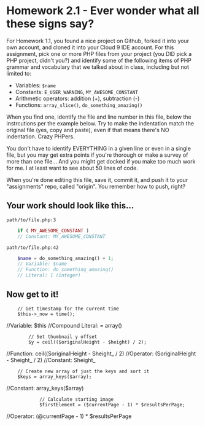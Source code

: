 # Homework 2.1 - Ever wonder what all these signs say?

For Homework 1.1, you found a nice project on Github, forked it into your own account, and cloned it into your Cloud 9 IDE account. For this assignment, pick one or more PHP files from your project (you DID pick a PHP project, didn't you?) and identify some of the following items of PHP grammar and vocabulary that we talked about in class, including but not limited to:

* Variables: `$name`
* Constants: `E_USER_WARNING`, `MY_AWESOME_CONSTANT`
* Arithmetic operators: addition (+), subtraction (-)
* Functions: `array_slice()`, `do_something_amazing()`

When you find one, identify the file and line number in this file, below the instrcutions per the example below. Try to make the indentation match the original file (yes, copy and paste), even if that means there's NO indentation. Crazy PHPers.

You don't have to identify EVERYTHING in a given line or even in a single file, but you may get extra points if you're thorough or make a survey of more than one file... And you might get docked if you make too much work for me. I at least want to see about 50 lines of code.

When you're done editing this file, save it, commit it, and push it to your "assignments" repo, called "origin". You remember how to push, right?

## Your work should look like this...

`path/to/file.php:3`
```php
    if ( MY_AWESOME_CONSTANT )
    // Constant: MY_AWESOME_CONSTANT
```

`path/to/file.php:42`                                 
```php
    $name = do_something_amazing() + 1;
    // Variable: $name
    // Function: do_something_amazing()
    // Literal: 1 (integer)
```

## Now get to it!

        // Get timestamp for the current time
        $this->_now = time();

//Variable: $this
//Compound Literal: = array()

            // Set thumbnail y offset
            $y = ceil(($originalHeight - $height) / 2);

//Function: ceil((SoriginalHeight - Sheight_ / 2)
//Operator: (SoriginalHeight - Sheight_ / 2)
//Constant: Sheight_

        // Create new array of just the keys and sort it
        $keys = array_keys($array);

//Constant: array_keys($array)

                // Calculate starting image
                $firstElement = ($currentPage - 1) * $resultsPerPage;
                
  //Operator: (@currentPage - 1) * $resultsPerPage              